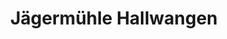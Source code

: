 ---
title: "Jägermühle Hallwangen"
url: /dornstetten/jaegermuehle-hallwangen/
shop: Lebensmittel
---